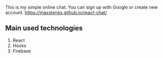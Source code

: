 This is my simple online chat.
You can sign up with Google or create new account.
https://maxstenex.github.io/react-chat/

## Main used technologies
1. React
2. Hooks
3. Firebase
